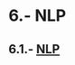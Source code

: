 # 6.- NLP

## 6.1.- [NLP](https://colab.research.google.com/drive/1NMOJkdvRD2g-pGCTKWzOed2dhN85f7Tc)
